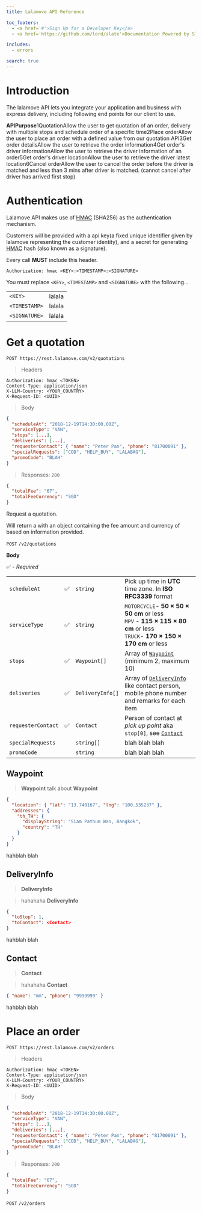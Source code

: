 ```yaml
---
title: Lalamove API Reference

toc_footers:
  - <a href='#'>Sign Up for a Developer Key</a>
  - <a href='https://github.com/lord/slate'>Documentation Powered by Slate</a>

includes:
  - errors

search: true
---
```


# Introduction

The lalamove API lets you integrate your application and business with express delivery, including following end points for our client to use.

**APIPurpose**1QuotationAllow the user to get quotation of an order, delivery with multiple stops and schedule order of a specific time2Place orderAllow the user to place an order with a defined value from our quotation API3Get order detailsAllow the user to retrieve the order information4Get order's driver informationAllow the user to retrieve the driver information of an order5Get order's driver locationAllow the user to retrieve the driver latest location6Cancel orderAllow the user to cancel the order before the driver is matched and less than 3 mins after driver is matched. (cannot cancel after driver has arrived first stop)

# Authentication

Lalamove API makes use of [HMAC](https://en.wikipedia.org/wiki/Hash-based_message_authentication_code) (SHA256) as the authentication mechanism.

Customers will be provided with a api key(a fixed unique identifier given by lalamove representing the customer identity), and a secret for generating [HMAC](https://en.wikipedia.org/wiki/Hash-based_message_authentication_code) hash (also known as a signature).

Every call **MUST** include this header.

`Authorization: hmac <KEY>:<TIMESTAMP>:<SIGNATURE>`

<aside class="notice">
You must replace <code>&lt;KEY&gt;</code>, <code>&lt;TIMESTAMP&gt;</code> and <code>&lt;SIGNATURE&gt;</code> with the following...
</aside>

|               |        |
| ------------- | ------ |
| `<KEY>`       | lalala |
| `<TIMESTAMP>` | lalala |
| `<SIGNATURE>` | lalala |

# Get a quotation

```
POST https://rest.lalamove.com/v2/quotations
```

> Headers

```
Authorization: hmac <TOKEN>
Content-Type: application/json
X-LLM-Country: <YOUR_COUNTRY>
X-Request-ID: <UUID>
```

> Body

```json
{
  "scheduleAt": "2018-12-19T14:30:00.00Z",
  "serviceType": "VAN",
  "stops": [...],
  "deliveries": [...],
  "requesterContact": { "name": "Peter Pan", "phone": "81700091" },
  "specialRequests": ["COD", "HELP_BUY", "LALABAG"],
  "promoCode": "BLAH"
}
```

> Responses: `200`

```json
{
  "totalFee": "67",
  "totalFeeCurrency": "SGD"
}
```

Request a quotation.

Will return a with an object containing the fee amount and currency of based on information provided.

`POST` `/v2/quotations`

**Body**

✅ - _Required_

|                    |     |                  |                                                                                                                                  |
| ------------------ | --- | ---------------- | -------------------------------------------------------------------------------------------------------------------------------- |
| `scheduleAt`       | ✅  | `string`         | Pick up time in **UTC** time zone. In **ISO RFC3339** format                                                                     |
| `serviceType`      | ✅  | `string`         | `MOTORCYCLE`- **50 × 50 × 50 cm** or less <br>`MPV` - **115 × 115 × 80 cm** or less <br> `TRUCK`- **170 × 150 × 170 cm** or less |
| `stops`            | ✅  | `Waypoint[]`     | Array of [`Waypoint`](#waypoint) (minimum 2, maximum 10)                                                                         |
| `deliveries`       | ✅  | `DeliveryInfo[]` | Array of [`DeliveryInfo`](#deliveryinfo) like contact person, mobile phone number and remarks for each item                      |
| `requesterContact` | ✅  | `Contact`        | Person of contact at _pick up point_ aka `stop[0]`, see [`Contact`](#contact)                                                    |  |
| `specialRequests`  |     | `string[]`       | blah blah blah                                                                                                                   |
| `promoCode`        |     | `string`         | blah blah blah                                                                                                                   |

## Waypoint

> **Waypoint**
> talk about **Waypoint**

```json
{
  "location": { "lat": "13.740167", "lng": "100.535237" },
  "addresses": {
    "th_TH": {
      "displayString": "Siam Pathum Wan, Bangkok",
      "country": "TH"
    }
  }
}
```

hahblah blah

## DeliveryInfo

> **DeliveryInfo**

> hahahaha **DeliveryInfo**

```json
{
  "toStop": 1,
  "toContact": <Contact>
}
```

hahblah blah

## Contact

> **Contact**

> hahahaha **Contact**

```json
{ "name": "mm", "phone": "9999999" }
```

hahblah blah

# Place an order

```
POST https://rest.lalamove.com/v2/orders
```

> Headers

```
Authorization: hmac <TOKEN>
Content-Type: application/json
X-LLM-Country: <YOUR_COUNTRY>
X-Request-ID: <UUID>
```

> Body

```json
{
  "scheduleAt": "2018-12-19T14:30:00.00Z",
  "serviceType": "VAN",
  "stops": [...],
  "deliveries": [...],
  "requesterContact": { "name": "Peter Pan", "phone": "81700091" },
  "specialRequests": ["COD", "HELP_BUY", "LALABAG"],
  "promoCode": "BLAH"
}
```

> Responses: `200`

```json
{
  "totalFee": "67",
  "totalFeeCurrency": "SGD"
}
```

`POST` `/v2/orders`



